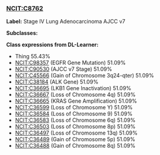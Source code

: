 
### [NCIT:C8762](http://purl.obolibrary.org/obo/NCIT_C8762)
**Label:** Stage IV Lung Adenocarcinoma AJCC v7

**Subclasses:** 

**Class expressions from DL-Learner:**

- Thing 55.43%
- [NCIT:C98357](http://purl.obolibrary.org/obo/NCIT_C98357) (EGFR Gene Mutation) 51.09%
- [NCIT:C90530](http://purl.obolibrary.org/obo/NCIT_C90530) (AJCC v7 Stage) 51.09%
- [NCIT:C45566](http://purl.obolibrary.org/obo/NCIT_C45566) (Gain of Chromosome 3q24-qter) 51.09%
- [NCIT:C38184](http://purl.obolibrary.org/obo/NCIT_C38184) (ALK Gene) 51.09%
- [NCIT:C36695](http://purl.obolibrary.org/obo/NCIT_C36695) (LKB1 Gene Inactivation) 51.09%
- [NCIT:C36667](http://purl.obolibrary.org/obo/NCIT_C36667) (Loss of Chromosome 4q) 51.09%
- [NCIT:C36665](http://purl.obolibrary.org/obo/NCIT_C36665) (KRAS Gene Amplification) 51.09%
- [NCIT:C36599](http://purl.obolibrary.org/obo/NCIT_C36599) (Loss of Chromosome Y) 51.09%
- [NCIT:C36584](http://purl.obolibrary.org/obo/NCIT_C36584) (Loss of Chromosome 9) 51.09%
- [NCIT:C36583](http://purl.obolibrary.org/obo/NCIT_C36583) (Loss of Chromosome 6q) 51.09%
- [NCIT:C36503](http://purl.obolibrary.org/obo/NCIT_C36503) (Loss of Chromosome 8p) 51.09%
- [NCIT:C36497](http://purl.obolibrary.org/obo/NCIT_C36497) (Loss of Chromosome 13q) 51.09%
- [NCIT:C36489](http://purl.obolibrary.org/obo/NCIT_C36489) (Gain of Chromosome 5p) 51.09%
- [NCIT:C36488](http://purl.obolibrary.org/obo/NCIT_C36488) (Gain of Chromosome 8q) 51.09%



